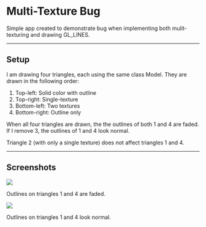 # Multi-Texture Bug

Simple app created to demonstrate bug when implementing both mulit-texturing and drawing GL_LINES.

---

## Setup
I am drawing four triangles, each using the same class Model.  They are drawn in the following order:

1. Top-left: Solid color with outline
2. Top-right: Single-texture
3. Bottom-left: Two textures
4. Bottom-right: Outline only

When all four triangles are drawn, the the outlines of both 1 and 4 are faded.  If I remove 3, the outlines of 1 and 4 look normal.

Triangle 2 (with only a single texture) does not affect triangles 1 and 4.

---

## Screenshots
<img src="https://docs.google.com/open?id=0B23IGY-IeqHXMUZCa3Z4N2JHUXM" />

Outlines on triangles 1 and 4 are faded.

<img src="https://docs.google.com/open?id=0B23IGY-IeqHXTllhM0JJSWdOSW8" />

Outlines on triangles 1 and 4 look normal.
